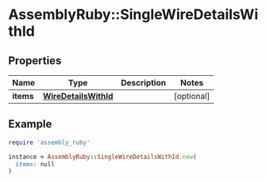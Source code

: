 # AssemblyRuby::SingleWireDetailsWithId

## Properties

| Name | Type | Description | Notes |
| ---- | ---- | ----------- | ----- |
| **items** | [**WireDetailsWithId**](WireDetailsWithId.md) |  | [optional] |

## Example

```ruby
require 'assembly_ruby'

instance = AssemblyRuby::SingleWireDetailsWithId.new(
  items: null
)
```

